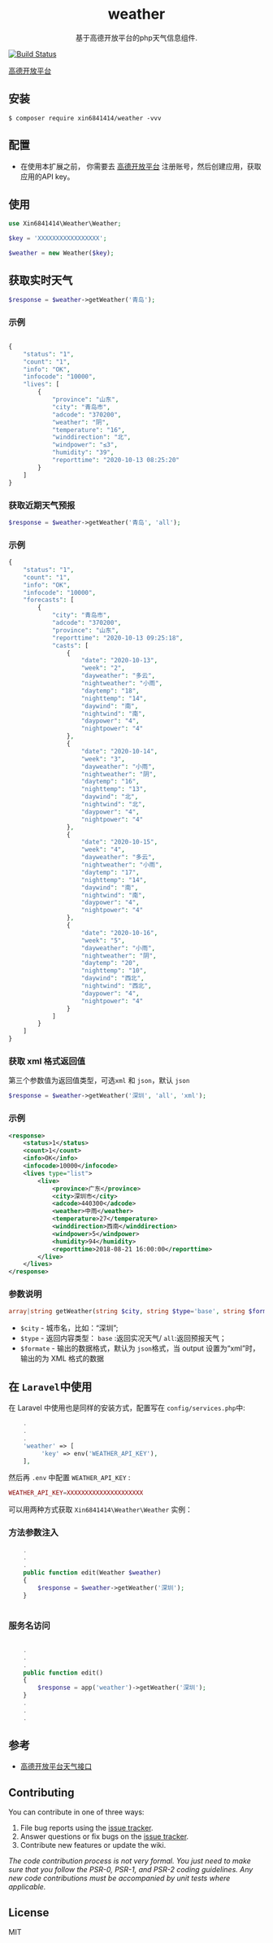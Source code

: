 <h1 align="center"> weather </h1>

<p align="center"> 基于高德开放平台的php天气信息组件.</p>

[![Build Status](https://travis-ci.org/xin6841414/Weather.svg?branch=master)](https://travis-ci.org/xin6841414/Weather)

[高德开放平台](https://lbs.amap.com/dev/id/newuser)

## 安装

```shell
$ composer require xin6841414/weather -vvv
```


## 配置

- 在使用本扩展之前， 你需要去 [高德开放平台](https://lbs.amap.com/dev/id/newuser) 注册账号，然后创建应用，获取应用的API key。
## 使用

```php
use Xin6841414\Weather\Weather;

$key = 'XXXXXXXXXXXXXXXXX';

$weather = new Weather($key);

```
## 获取实时天气
```php
$response = $weather->getWeather('青岛');
```
### 示例
```php

{
    "status": "1",
    "count": "1",
    "info": "OK",
    "infocode": "10000",
    "lives": [
        {
            "province": "山东",
            "city": "青岛市",
            "adcode": "370200",
            "weather": "阴",
            "temperature": "16",
            "winddirection": "北",
            "windpower": "≤3",
            "humidity": "39",
            "reporttime": "2020-10-13 08:25:20"
        }
    ]
}
```
### 获取近期天气预报
```php
$response = $weather->getWeather('青岛', 'all');

```
### 示例
```php
{
    "status": "1",
    "count": "1",
    "info": "OK",
    "infocode": "10000",
    "forecasts": [
        {
            "city": "青岛市",
            "adcode": "370200",
            "province": "山东",
            "reporttime": "2020-10-13 09:25:18",
            "casts": [
                {
                    "date": "2020-10-13",
                    "week": "2",
                    "dayweather": "多云",
                    "nightweather": "小雨",
                    "daytemp": "18",
                    "nighttemp": "14",
                    "daywind": "南",
                    "nightwind": "南",
                    "daypower": "4",
                    "nightpower": "4"
                },
                {
                    "date": "2020-10-14",
                    "week": "3",
                    "dayweather": "小雨",
                    "nightweather": "阴",
                    "daytemp": "16",
                    "nighttemp": "13",
                    "daywind": "北",
                    "nightwind": "北",
                    "daypower": "4",
                    "nightpower": "4"
                },
                {
                    "date": "2020-10-15",
                    "week": "4",
                    "dayweather": "多云",
                    "nightweather": "小雨",
                    "daytemp": "17",
                    "nighttemp": "14",
                    "daywind": "南",
                    "nightwind": "南",
                    "daypower": "4",
                    "nightpower": "4"
                },
                {
                    "date": "2020-10-16",
                    "week": "5",
                    "dayweather": "小雨",
                    "nightweather": "阴",
                    "daytemp": "20",
                    "nighttemp": "10",
                    "daywind": "西北",
                    "nightwind": "西北",
                    "daypower": "4",
                    "nightpower": "4"
                }
            ]
        }
    ]
}

```
### 获取 xml 格式返回值
 第三个参数值为返回值类型，可选`xml` 和 `json`，默认 `json`
```php
$response = $weather->getWeather('深圳', 'all', 'xml');

```
### 示例
```xml
<response>
    <status>1</status>
    <count>1</count>
    <info>OK</info>
    <infocode>10000</infocode>
    <lives type="list">
        <live>
            <province>广东</province>
            <city>深圳市</city>
            <adcode>440300</adcode>
            <weather>中雨</weather>
            <temperature>27</temperature>
            <winddirection>西南</winddirection>
            <windpower>5</windpower>
            <humidity>94</humidity>
            <reporttime>2018-08-21 16:00:00</reporttime>
        </live>
    </lives>
</response>

```
### 参数说明
```php
array|string getWeather(string $city, string $type='base', string $format = 'json')
```
- `$city` - 城市名，比如：“深圳”;
- `$type` - 返回内容类型： `base` :返回实况天气/ `all`:返回预报天气；
- `$formate` - 输出的数据格式，默认为 `json`格式，当 output 设置为“xml”时，输出的为 XML 格式的数据

## 在 `Laravel`中使用
在 Laravel 中使用也是同样的安装方式，配置写在 `config/services.php`中:
```php
    .
    .
    .
    'weather' => [
         'key' => env('WEATHER_API_KEY'),
    ],   

```
然后再 `.env` 中配置 `WEATHER_API_KEY` :
```php
WEATHER_API_KEY=XXXXXXXXXXXXXXXXXXXXX
```
可以用两种方式获取 `Xin6841414\Weather\Weather` 实例：
### 方法参数注入
```php
    .
    .
    .
    public function edit(Weather $weather)
    {
        $response = $weather->getWeather('深圳');
    }
    
```
### 服务名访问
```php

    .
    .
    .
    public function edit() 
    {
        $response = app('weather')->getWeather('深圳');
    }
    .
    .
    .
```
## 参考
- [高德开放平台天气接口](https://lbs.amap.com/api/webservice/guide/api/weatherinfo/)
## Contributing

You can contribute in one of three ways:

1. File bug reports using the [issue tracker](https://github.com/xin6841414/weather/issues).
2. Answer questions or fix bugs on the [issue tracker](https://github.com/xin6841414/weather/issues).
3. Contribute new features or update the wiki.

_The code contribution process is not very formal. You just need to make sure that you follow the PSR-0, PSR-1, and PSR-2 coding guidelines. Any new code contributions must be accompanied by unit tests where applicable._

## License

MIT